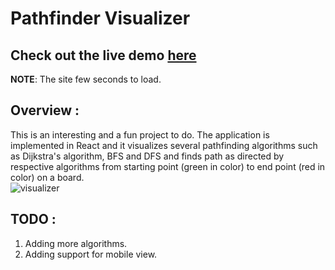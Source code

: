 # Pathfinder Visualizer  
## Check out the live demo [here](https://pathfindiing-visualizer.herokuapp.com/)  
**NOTE**: The site few seconds to load.

## Overview :  
This is an interesting and a fun project to do. The application is implemented in React and it visualizes several pathfinding algorithms such as Dijkstra's algorithm, BFS and DFS and finds path as directed by respective algorithms from starting point (green in color) to end point (red in color) on a board.   
![visualizer](https://user-images.githubusercontent.com/64739048/113423718-949fd600-93ec-11eb-8281-0a8631af2171.png)

## TODO :  
1. Adding more algorithms.  
2. Adding support for mobile view.

